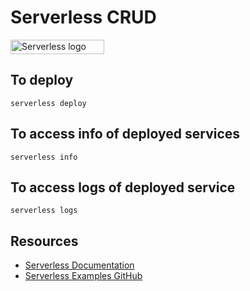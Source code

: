 # Serverless CRUD

<p>  
    <img src="https://assets-global.website-files.com/60acbb950c4d6606963e1fed/60acbb950c4d66854e3e2013_logo%20serverless%20dark.svg" loading="lazy" width="150" height="23" alt="Serverless logo" class="logo-main">
</p>

## To deploy

`serverless deploy`

## To access info of deployed services

`serverless info`

## To access logs of deployed service

`serverless logs`

## Resources

- [Serverless Documentation](https://www.serverless.com/framework/docs)
- [Serverless Examples GitHub](https://www.serverless.com/examples)
